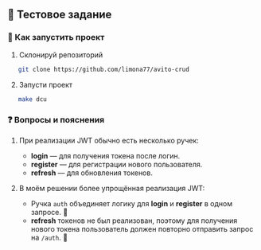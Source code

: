 

## 📝 Тестовое задание

### 🚀 Как запустить проект

1. Склонируй репозиторий
```bash
   git clone https://github.com/limona77/avito-crud
```
2. Запусти проект
```bash
   make dcu
```

### ❓ Вопросы и пояснения

1. При реализации JWT обычно есть несколько ручек:
    - **login** — для получения токена после логин.
    - **register** — для регистрации нового пользователя.
    - **refresh** — для обновления токенов.

2. В моём решении более упрощённая реализация JWT:
    - Ручка `auth` объединяет логику для **login** и **register** в одном запросе. 🔑
    - **refresh** токенов не был реализован, поэтому для получения нового токена пользователь должен повторно отправить запрос на `/auth`. 🔄

